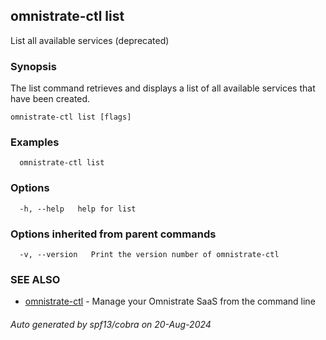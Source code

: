 ## omnistrate-ctl list

List all available services (deprecated)

### Synopsis

The list command retrieves and displays a list of all available services that have been created.

```
omnistrate-ctl list [flags]
```

### Examples

```
  omnistrate-ctl list
```

### Options

```
  -h, --help   help for list
```

### Options inherited from parent commands

```
  -v, --version   Print the version number of omnistrate-ctl
```

### SEE ALSO

* [omnistrate-ctl](omnistrate-ctl.md)	 - Manage your Omnistrate SaaS from the command line

###### Auto generated by spf13/cobra on 20-Aug-2024
